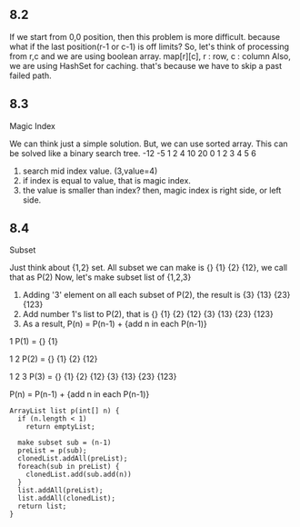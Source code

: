 ## 8.2
If we start from 0,0 position, then this problem is more difficult.
because what if the last position(r-1 or c-1) is off limits?
So, let's think of processing from r,c and we are using boolean array. map[r][c], r : row, c : column
Also, we are using HashSet for caching. that's because we have to skip a past failed path.

## 8.3
Magic Index

We can think just a simple solution. But, we can use sorted array.
This can be solved like a binary search tree.
-12 -5 1 2 4 10 20
  0  1 2 3 4  5  6

1. search mid index value. (3,value=4)
2. if index is equal to value, that is magic index.
3. the value is smaller than index? then, magic index is right side, or left side.

## 8.4
Subset

Just think about {1,2} set.
All subset we can make is {} {1} {2} {12}, we call that as P(2)
Now, let's make subset list of {1,2,3}
1. Adding '3' element on all each subset of P(2), the result is {3} {13} {23} {123}
2. Add number 1's list to P(2), that is {} {1} {2} {12} {3} {13} {23} {123}
3. As a result, P(n) = P(n-1) + {add n in each P(n-1)}

1
P(1) = {} {1}

1 2
P(2) = {} {1} {2} {12}

1 2 3
P(3) = {} {1} {2} {12} {3} {13} {23} {123}

P(n) = P(n-1) + {add n in each P(n-1)}

```
ArrayList list p(int[] n) {
  if (n.length < 1)
    return emptyList;

  make subset sub = (n-1)
  preList = p(sub);
  clonedList.addAll(preList);
  foreach(sub in preList) {
    clonedList.add(sub.add(n))
  }
  list.addAll(preList);
  list.addAll(clonedList);
  return list;
}
```
